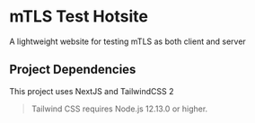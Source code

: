 # mTLS Test Hotsite

A lightweight website for testing mTLS as both client and server

## Project Dependencies

This project uses NextJS and TailwindCSS 2

> Tailwind CSS requires Node.js 12.13.0 or higher.
